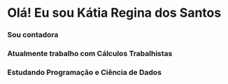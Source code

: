 # Olá! Eu sou Kátia Regina dos Santos
### Sou contadora
### Atualmente trabalho com Cálculos Trabalhistas
### Estudando Programação e Ciência de Dados

<!--
**katianemec/katianemec** is a ✨ _special_ ✨ repository because its `README.md` (this file) appears on your GitHub profile.

Here are some ideas to get you started:

- 🔭 I’m currently working on ...
- 🌱 I’m currently learning ...
- 👯 I’m looking to collaborate on ...
- 🤔 I’m looking for help with ...
- 💬 Ask me about ...
- 📫 How to reach me: ...
- 😄 Pronouns: ...
- ⚡ Fun fact: ...
-->
